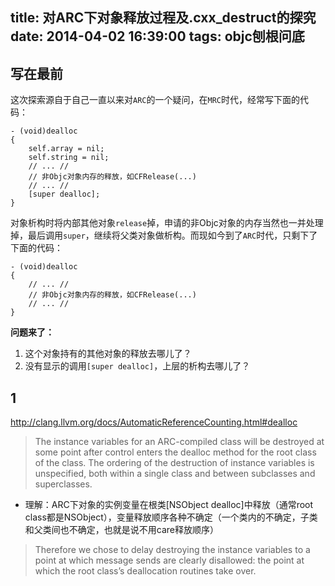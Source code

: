 title: 对ARC下对象释放过程及.cxx_destruct的探究
date: 2014-04-02 16:39:00
tags: objc刨根问底
---

## 写在最前  
这次探索源自于自己一直以来对`ARC`的一个疑问，在`MRC`时代，经常写下面的代码：  

```
- (void)dealloc
{
    self.array = nil;
    self.string = nil;
    // ... //
    // 非Objc对象内存的释放，如CFRelease(...)
    // ... //
    [super dealloc];
}
```

对象析构时将内部其他对象`release`掉，申请的非Objc对象的内存当然也一并处理掉，最后调用`super`，继续将父类对象做析构。而现如今到了`ARC`时代，只剩下了下面的代码：

```
- (void)dealloc
{
    // ... //
    // 非Objc对象内存的释放，如CFRelease(...)
    // ... //
}
```

**问题来了：**  

  1. 这个对象持有的其他对象的释放去哪儿了？ 
  2. 没有显示的调用`[super dealloc]`，上层的析构去哪儿了？ 



 ## 1
  <!--more-->
http://clang.llvm.org/docs/AutomaticReferenceCounting.html#dealloc
  > The instance variables for an ARC-compiled class will be destroyed at some point after control enters the dealloc method for the root class of the class. The ordering of the destruction of instance variables is unspecified, both within a single class and between subclasses and superclasses.

   - 理解：ARC下对象的实例变量在根类[NSObject dealloc]中释放（通常root class都是NSObject），变量释放顺序各种不确定（一个类内的不确定，子类和父类间也不确定，也就是说不用care释放顺序）


  > Therefore we chose to delay destroying the instance variables to a point at which message sends are clearly disallowed: the point at which the root class’s deallocation routines take over.